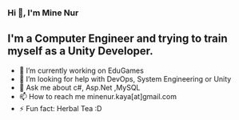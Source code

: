 ### Hi 👋, I'm Mine Nur


 <h2>I'm a Computer Engineer and trying to train myself as a Unity Developer.</h2>

- 🔭 I’m currently working on EduGames 
- 🤔 I’m looking for help with DevOps, System Engineering or Unity
- 💬 Ask me about c#, Asp.Net ,MySQL 
- 📫 How to reach me minenur.kaya[at]gmail.com
- ⚡ Fun fact: Herbal Tea :D 

